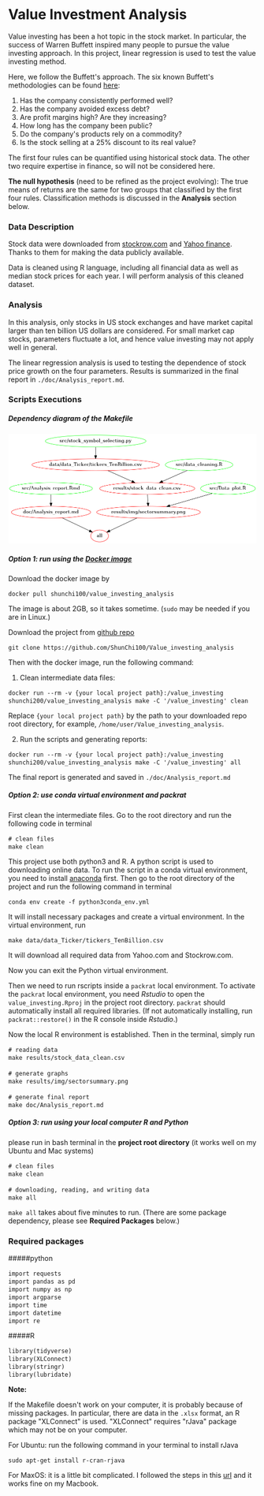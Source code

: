 # Value Investment Analysis
Value investing has been a hot topic in the stock market. In particular, the success of Warren Buffett inspired many people to pursue the value investing approach. In this project, linear regression is used to test the value investing method.

Here, we follow the Buffett's approach. The six known Buffett's methodologies can be found [here](https://www.investopedia.com/articles/01/071801.asp):

1. Has the company consistently performed well?
2. Has the company avoided excess debt?
3. Are profit margins high? Are they increasing?
4. How long has the company been public?
5. Do the company's products rely on a commodity?
6. Is the stock selling at a 25% discount to its real value?

 The first four rules can be quantified using historical stock data. The other two require expertise in finance, so will not be considered here.

 __The null hypothesis__ (need to be refined as the project evolving): The true means of returns are the same for two groups that classified by the first four rules. Classification methods is discussed in the __Analysis__ section below.


### Data Description
Stock data were downloaded from [stockrow.com](stockrow.com) and [Yahoo finance](https://ca.finance.yahoo.com). Thanks to them for making the data publicly available.

Data is cleaned using R language, including all financial data as well as median stock prices for each year. I will perform analysis of this cleaned dataset.


### Analysis
In this analysis, only stocks in US stock exchanges and have market capital larger than ten billion US dollars are considered. For small market cap stocks, parameters fluctuate a lot, and hence value investing may not apply well in general.  

The linear regression analysis is used to testing the dependence of stock price growth on the four parameters. Results is summarized in the final report in `./doc/Analysis_report.md`.

### Scripts Executions
##### Dependency diagram of the Makefile
![](./Makefile.png)

##### Option 1: run using the [Docker image](https://hub.docker.com/r/shunchi100/value_investing_analysis/)

Download the docker image by
```
docker pull shunchi100/value_investing_analysis
```
The image is about 2GB, so it takes sometime. (`sudo` may be needed if you are in Linux.)

Download the project from [github repo](https://github.com/ShunChi100/Value_investing_analysis)
```
git clone https://github.com/ShunChi100/Value_investing_analysis
```

Then with the docker image, run the following command:

1. Clean intermediate data files:
```
docker run --rm -v {your local project path}:/value_investing shunchi200/value_investing_analysis make -C '/value_investing' clean
```
Replace `{your local project path}` by the path to your downloaded repo root directory, for example, `/home/user/Value_investing_analysis`.

2. Run the scripts and generating reports:
```
docker run --rm -v {your local project path}:/value_investing shunchi200/value_investing_analysis make -C '/value_investing' all
```
The final report is generated and saved in `./doc/Analysis_report.md`

##### Option 2: use conda virtual environment and packrat
First clean the intermediate files. Go to the root directory and run the following code in terminal
```
# clean files
make clean
```

This project use both python3 and R. A python script is used to downloading online data. To run the script in a conda virtual environment, you need to install [anaconda](https://www.anaconda.com/download/#linux) first. Then go to the root directory of the project and run the following command in terminal
```
conda env create -f python3conda_env.yml
```
It will install necessary packages and create a virtual environment. In the virtual environment, run
```
make data/data_Ticker/tickers_TenBillion.csv
```
It will download all required data from Yahoo.com and Stockrow.com.

Now you can exit the Python virtual environment.

Then we need to run rscripts inside a `packrat` local environment. To activate the `packrat` local environment, you need _Rstudio_  to open the `value_investing.Rproj` in the project root directory. `packrat` should automatically install all required libraries. (If not automatically installing, run `packrat::restore()` in the R console inside _Rstudio_.)

Now the local R environment is established. Then in the terminal, simply run
```
# reading data
make results/stock_data_clean.csv

# generate graphs
make results/img/sectorsummary.png

# generate final report
make doc/Analysis_report.md
```


##### Option 3: run using your local computer R and Python
please run in bash terminal in the __project root directory__ (it works well on my Ubuntu and Mac systems)
```
# clean files
make clean

# downloading, reading, and writing data
make all
```

`make all` takes about five minutes to run. (There are some package dependency, please see __Required Packages__ below.)


### Required packages
#####python
```
import requests
import pandas as pd
import numpy as np
import argparse
import time
import datetime
import re
```
#####R
```
library(tidyverse)
library(XLConnect)
library(stringr)
library(lubridate)
```

__Note:__

If the Makefile doesn't work on your computer, it is probably because of missing packages. In particular, there are data in the `.xlsx` format, an R package "XLConnect" is used. "XLConnect" requires "rJava" package which may not be on your computer.

For Ubuntu: run the following command in your terminal to install rJava
```
sudo apt-get install r-cran-rjava
```
For MaxOS: it is a little bit complicated. I followed the steps in this [url](https://github.com/snowflakedb/dplyr-snowflakedb/wiki/Configuring-R-rJava-RJDBC-on-Mac-OS-X) and it works fine on my Macbook.
